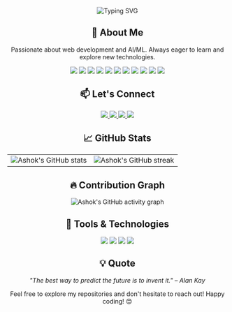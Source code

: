 

<!-- Animated Header -->
<p align="center">
  <img src="https://readme-typing-svg.herokuapp.com?font=Fira+Code&size=30&pause=1000&color=2E86AB&center=true&vCenter=true&width=600&lines=Hello%2C+I'm+Ashok+Shrestha!;A+Passionate+Learner+%F0%9F%92%AA;Data+Science+Enthusiast+%F0%9F%93%8A" alt="Typing SVG" />
</p>

<!-- About Me -->
<h2 align="center">🚀 About Me</h2>

<p align="center">
  Passionate about web development and AI/ML. Always eager to learn and explore new technologies.
</p>

<p align="center">
  <img src="https://img.shields.io/badge/HTML5-E34F26?style=for-the-badge&logo=html5&logoColor=white" />
  <img src="https://img.shields.io/badge/CSS3-1572B6?style=for-the-badge&logo=css3&logoColor=white" />
  <img src="https://img.shields.io/badge/JavaScript-F7DF1E?style=for-the-badge&logo=javascript&logoColor=black" />
  <img src="https://img.shields.io/badge/React-61DAFB?style=for-the-badge&logo=react&logoColor=black" />
  <img src="https://img.shields.io/badge/MySQL-4479A1?style=for-the-badge&logo=mysql&logoColor=white" />
  <img src="https://img.shields.io/badge/C-00599C?style=for-the-badge&logo=c&logoColor=white" />
  <img src="https://img.shields.io/badge/C++-00599C?style=for-the-badge&logo=c%2B%2B&logoColor=white" />
  <img src="https://img.shields.io/badge/TypeScript-3178C6?style=for-the-badge&logo=typescript&logoColor=white" />
  <img src="https://img.shields.io/badge/Next.js-000000?style=for-the-badge&logo=next.js&logoColor=white" />
  <img src="https://img.shields.io/badge/Sequelize-52B0E7?style=for-the-badge&logo=sequelize&logoColor=white" />
  <img src="https://img.shields.io/badge/MongoDB-47A248?style=for-the-badge&logo=mongodb&logoColor=white" />
</p>
<!-- Let's Connect -->
<h2 align="center">📫 Let's Connect</h2>

<p align="center">
  <a href="https://www.linkedin.com/in/ashok-shrestha-a295b3235/" target="_blank">
    <img src="https://img.shields.io/badge/LinkedIn-0077B5?style=for-the-badge&logo=linkedin&logoColor=white" />
  </a>
  <a href="https://www.facebook.com/ashokshrestha2003" target="_blank">
    <img src="https://img.shields.io/badge/Facebook-1877F2?style=for-the-badge&logo=facebook&logoColor=white" />
  </a>
  <a href="https://www.instagram.com/_stha07ashok_/" target="_blank">
    <img src="https://img.shields.io/badge/Instagram-E4405F?style=for-the-badge&logo=instagram&logoColor=white" />
  </a>
  <a href="mailto:ashokshrestha2003@gmail.com" target="_blank">
    <img src="https://img.shields.io/badge/Gmail-D14836?style=for-the-badge&logo=gmail&logoColor=white" />
  </a>
</p>

<!-- GitHub Stats -->
<h2 align="center">📈 GitHub Stats</h2>

<p align="center">
  <table>
    <tr>
      <td>
        <img src="https://github-readme-stats.vercel.app/api?username=ashokshrestha&show_icons=true&theme=radical" alt="Ashok's GitHub stats" />
      </td>
      <td>
        <img src="https://github-readme-streak-stats.herokuapp.com/?user=ashokshrestha&theme=radical" alt="Ashok's GitHub streak" />
      </td>
    </tr>
  </table>
</p>


<!-- Contribution Graph -->
<h2 align="center">🔥 Contribution Graph</h2>

<p align="center">
  <img src="https://github-readme-activity-graph.vercel.app/graph?username=ashokshrestha&theme=react-dark" alt="Ashok's GitHub activity graph" />
</p>

<!-- Tools & Technologies -->
<h2 align="center">🧰 Tools & Technologies</h2>

<p align="center">
  <img src="https://img.shields.io/badge/VS%20Code-007ACC?style=for-the-badge&logo=visual-studio-code&logoColor=white" />
  <img src="https://img.shields.io/badge/GitHub-181717?style=for-the-badge&logo=github&logoColor=white" />
  <img src="https://img.shields.io/badge/Docker-2496ED?style=for-the-badge&logo=docker&logoColor=white" />
  <img src="https://img.shields.io/badge/Postman-FF6C37?style=for-the-badge&logo=postman&logoColor=white" />
</p>

<!-- Quote -->
<h2 align="center">💡 Quote</h2>

<p align="center">
  <em>"The best way to predict the future is to invent it." – Alan Kay</em>
</p>

<!-- Footer -->
<p align="center">
  Feel free to explore my repositories and don't hesitate to reach out! Happy coding! 😊
</p>
